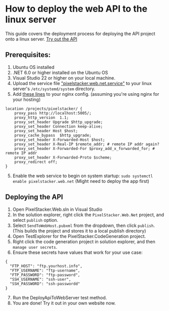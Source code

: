 # How to deploy the web API to the linux server
This guide covers the deployment process for deploying the API project onto a linux server. 
[Try out the API](https://taylorlove.info/projects/pixelstacker/swagger/index.html)

## Prerequisites:
1. Ubuntu OS installed
2. .NET 6.0 or higher installed on the Ubuntu OS
4. Visual Studio 22 or higher on your local machine.
5. Upload the service file ["pixelstacker.web.net.service"](https://github.com/Pangamma/PixelStacker/blob/master/src/PixelStacker.Web.Net/Properties/DevOps/pixelstacker.web.net.service) to your linux server's ```/etc/systemd/system``` directory.
6. Add [these lines](https://github.com/Pangamma/PixelStacker/blob/master/src/PixelStacker.Web.Net/Properties/DevOps/nginx.txt) to your nginx config. (assuming you're using nginx for your hosting) 
```
location /projects/pixelstacker/ {
	proxy_pass http://localhost:5005/;
	proxy_http_version  1.1;
	proxy_set_header Upgrade $http_upgrade;
	proxy_set_header Connection keep-alive;
	proxy_set_header Host $host;
	proxy_cache_bypass  $http_upgrade;
	proxy_set_header X-Forwarded-Host $host;
	proxy_set_header X-Real-IP $remote_addr; # remote IP addr again?
	proxy_set_header X-Forwarded-For $proxy_add_x_forwarded_for; # remote IP addr
	proxy_set_header X-Forwarded-Proto $scheme;
	proxy_redirect off;
}
```
5. Enable the web service to begin on system startup: ```sudo systemctl enable pixelstacker.web.net``` (Might need to deploy the app first)

## Deploying the API
1. Open PixelStacker.Web.sln in Visual Studio
2. In the solution explorer, right click the ```PixelStacker.Web.Net``` project, and select ```publish``` option.
3. Select ```SendToWebHost.pubxml``` from the dropdown, then click ```publish```. (This builds the project and stores it to a local publish directory)
4. Open TestExplorer for the PixelStacker.CodeGeneration project.
5. Right click the code generation project in solution explorer, and then ```manage user secrets```.
6. Ensure these secrets have values that work for your use case:
```
{
  "FTP_HOST": "ftp.yourhost.info",
  "FTP_USERNAME": "ftp-username",
  "FTP_PASSWORD": "ftp-password",
  "SSH_USERNAME": "ssh-user",
  "SSH_PASSWORD": "ssh-passwordd"
}
```
7. Run the DeployApiToWebServer test method.
8. You are done! Try it out in your own website now.